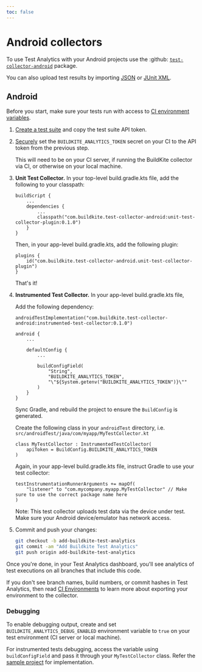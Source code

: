 ```yaml
---
toc: false
---
```


# Android collectors

To use Test Analytics with your Android projects use the :github: [`test-collector-android`](https://github.com/buildkite/test-collector-android) package.

You can also upload test results by importing [JSON](/docs/test-analytics/importing-json) or [JUnit XML](/docs/test-analytics/importing-junit-xml).

## Android

Before you start, make sure your tests run with access to [CI environment variables](/docs/test-analytics/ci-environments).

1. [Create a test suite](https://buildkite.com/docs/test-analytics) and copy the test suite API token.

1. [Securely](/docs/pipelines/secrets) set the `BUILDKITE_ANALYTICS_TOKEN` secret on your CI to the API token from the previous step.

   This will need to be on your CI server, if running the BuildKite collector via CI, or otherwise on your local machine.

1. **Unit Test Collector.** In your top-level build.gradle.kts file, add the following to your classpath:

   ```
   buildScript {
       ...
       dependencies {
           ...
           classpath("com.buildkite.test-collector-android:unit-test-collector-plugin:0.1.0")
       }
   }
   ```

   Then, in your app-level build.gradle.kts, add the following plugin:

   ```
   plugins {
       id("com.buildkite.test-collector-android.unit-test-collector-plugin")
   }
   ```

   That's it!

1. **Instrumented Test Collector.** In your app-level build.gradle.kts file,

   Add the following dependency:

   ```
   androidTestImplementation("com.buildkite.test-collector-android:instrumented-test-collector:0.1.0")
   ```

   ```
   android {
       ...

       defaultConfig {
           ...

           buildConfigField(
               "String",
               "BUILDKITE_ANALYTICS_TOKEN",
               "\"${System.getenv("BUILDKITE_ANALYTICS_TOKEN")}\""
           )
       }
   }
   ```

   Sync Gradle, and rebuild the project to ensure the `BuildConfig` is generated.

   Create the following class in your `androidTest` directory,
   i.e. `src/androidTest/java/com/myapp/MyTestCollector.kt`

   ```
   class MyTestCollector : InstrumentedTestCollector(
       apiToken = BuildConfig.BUILDKITE_ANALYTICS_TOKEN
   )
   ```

   Again, in your app-level build.gradle.kts file, instruct Gradle to use your test collector:

   ```
   testInstrumentationRunnerArguments += mapOf(
       "listener" to "com.mycompany.myapp.MyTestCollector" // Make sure to use the correct package name here
   )
   ```

   Note: This test collector uploads test data via the device under test. Make sure your Android
   device/emulator has network access.

1. Commit and push your changes:

   ```bash
   git checkout -b add-buildkite-test-analytics
   git commit -am "Add Buildkite Test Analytics"
   git push origin add-buildkite-test-analytics
   ```

Once you're done, in your Test Analytics dashboard, you'll see analytics of test executions on all branches that include this code.

If you don't see branch names, build numbers, or commit hashes in Test Analytics, then read [CI Environments](/docs/test-analytics/ci-environments) to learn more about exporting your environment to the collector.

### Debugging

To enable debugging output, create and set `BUILDKITE_ANALYTICS_DEBUG_ENABLED` environment variable to `true` on your test environment (CI server or local machine).

For instrumented tests debugging, access the variable using `buildConfigField` and pass it through your `MyTestCollector` class. Refer the [sample project](https://github.com/buildkite/test-collector-android/blob/main/sample/) for implementation.
